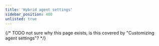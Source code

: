 ```yaml
---
title: 'Hybrid agent settings'
sidebar_position: 400
unlisted: true
---
```


{/* TODO not sure why this page exists, is this covered by "Customizing agent settings"? */}

